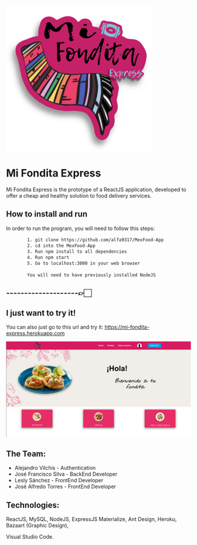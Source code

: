 
<img src="./readMeFiles/logo.png" alt="drawing" width="400"/>

# Mi Fondita Express

Mi Fondita Express is the prototype of a ReactJS application, developed to offer a cheap and healthy solution to food delivery services.

## How to install and run

In order to run the program, you will need to follow this steps: 

            1. git clone https://github.com/alfa9317/MexFood-App
            2. cd into the MexFood-App
            3. Run npm install to all dependencies
            4. Run npm start
            5. Go to localhost:3000 in your web browser
            
            You will need to have previously installed NodeJS

## --------------------👉🏻

## I just want to try it!

You can also just go to this url and try it:
      https://mi-fondita-express.herokuapp.com


![alt text](./readMeFiles/mifondita.png)


## The Team:
* Alejandro Vilchis - Authentication
* José Francisco Silva - BackEnd Developer
* Lesly Sánchez - FrontEnd Developer
* José Alfredo Torres - FrontEnd Developer

## Technologies:
ReactJS,
MySQL,
NodeJS,
ExpressJS
Materialize,
Ant Design,
Heroku,
Bazaart (Graphic Design),

Visual Studio Code.
